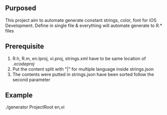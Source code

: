 
## Purposed
This project aim to automate generate constant strings, color, font for iOS Development. Define in single file & everything will automate generate to R.* files

## Prerequisite
1. R.h, R.m, en.lproj, vi.proj, strings.xml have to be same location of *.xcodeproj*
2. Put the content split with "|" for multiple language inside strings.json
3. The contents were putted in strings.json have been sorted follow the second parameter

## Example
./generator ProjectRoot en,vi